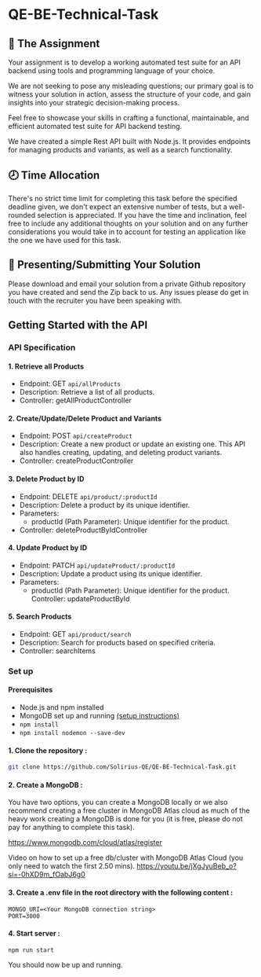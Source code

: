 # QE-BE-Technical-Task

## 📝 The Assignment

Your assignment is to develop a working automated test suite for an API backend using tools and programming language of your choice.

We are not seeking to pose any misleading questions; our primary goal is to witness your solution in action, assess the structure of your code, and gain insights into your strategic decision-making process.

Feel free to showcase your skills in crafting a functional, maintainable, and efficient automated test suite for API backend testing.

We have created a simple Rest API built with Node.js. It provides endpoints for managing products and variants, as well as a search functionality.

## 🕗 Time Allocation

There's no strict time limit for completing this task before the specified deadline given, we don't expect an extensive number of tests, but a well-rounded selection is appreciated. If you have the time and inclination, feel free to include any additional thoughts on your solution and on any further considerations you would take in to account for testing an application like the one we have used for this task.

## 📨 Presenting/Submitting Your Solution

Please download and email your solution from a private Github repository you have created and send the Zip back to us. Any issues please do get in touch with the recruiter you have been speaking with.

## Getting Started with the API

### API Specification

#### 1. Retrieve all Products
- Endpoint: GET `api/allProducts`
- Description: Retrieve a list of all products.
- Controller: getAllProductController

#### 2. Create/Update/Delete Product and Variants
- Endpoint: POST `api/createProduct`
- Description: Create a new product or update an existing one. This API also handles creating, updating, and deleting product variants.
- Controller: createProductController

#### 3. Delete Product by ID
- Endpoint: DELETE `api/product/:productId`
- Description: Delete a product by its unique identifier.
- Parameters:
    - productId (Path Parameter): Unique identifier for the product.
- Controller: deleteProductByIdController

#### 4. Update Product by ID
- Endpoint: PATCH `api/updateProduct/:productId`
- Description: Update a product using its unique identifier.
- Parameters:
    - productId (Path Parameter): Unique identifier for the product.
Controller: updateProductById

#### 5. Search Products
- Endpoint: GET `api/product/search`
- Description: Search for products based on specified criteria.
- Controller: searchItems

### Set up

#### Prerequisites

- Node.js and npm installed
- MongoDB set up and running [(setup instructions)](#mongodb)
- `npm install`
- `npm install nodemon --save-dev`

#### 1. **Clone the repository :**

   ```bash
   git clone https://github.com/Solirius-QE/QE-BE-Technical-Task.git
   ```
#### 2. <a id="mongodb"></a>**Create a MongoDB :**

You have two options, you can create a MongoDB locally or we also recommend creating a free cluster in MongoDB Atlas cloud as much of the heavy work creating a MongoDB is done for you (it is free, please do not pay for anything to complete this task).

https://www.mongodb.com/cloud/atlas/register

Video on how to set up a free db/cluster with MongoDB Atlas Cloud (you only need to watch the first 2.50 mins). https://youtu.be/jXgJyuBeb_o?si=-0hXD9m_fOabJ6g0


#### 3. **Create a .env file in the root directory with the following content :**

   ```
   MONGO_URI=<Your MongoDB connection string>
   PORT=3000
   ```

#### 4. Start server :
   `npm run start`

You should now be up and running.


